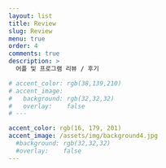 ```yaml
---
layout: list
title: Review
slug: Review
menu: true
order: 4
comments: true
description: >
  어플 및 프로그램 리뷰 / 후기

# accent_color: rgb(38,139,210)
# accent_image:
#   background: rgb(32,32,32)
#   overlay:    false
# ---

accent_color: rgb(16, 179, 201)
accent_image: /assets/img/background4.jpg
  #background: rgb(32,32,32)
  #overlay:    false
---
```

